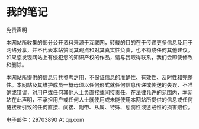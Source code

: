# 我的笔记

免责声明

本网站所收集的部分公开资料来源于互联网，转载的目的在于传递更多信息及用于
网络分享，并不代表本站赞同其观点和对其真实性负责，也不构成任何其他建议。
如果您发现网站上有侵犯您的知识产权的作品，请与我取得联系，我们会即使修改
和删除。

本网站所提供的信息只共参考之用，不保证信息的准确性、有效性、及时性和完整
性。本网站及其维护成员一概毋须以任何形式就任何信息传递或传送的失误、不准
确或错误，对用户或任何其他人士负直接或间接责任。在法律允许的范围内，本网
站在此声明，不承担用户或任何人士就使用或未能使用本网站所提供的信息或任何
链接所引致的任何直接、间接、附带、从属、特殊、惩罚性或惩戒性的损害赔偿。

电子邮件：29703890 At qq.com


